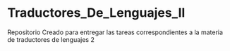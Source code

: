 # Traductores_De_Lenguajes_II
Repositorio Creado para entregar las tareas correspondientes a la materia de traductores de lenguajes 2
